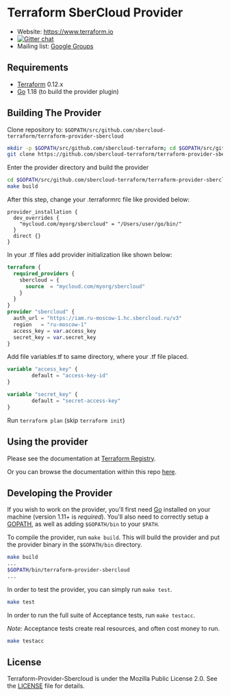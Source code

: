 Terraform SberCloud Provider
==============================

- Website: https://www.terraform.io
- [![Gitter chat](https://badges.gitter.im/hashicorp-terraform/Lobby.png)](https://gitter.im/hashicorp-terraform/Lobby)
- Mailing list: [Google Groups](http://groups.google.com/group/terraform-tool)

Requirements
------------

-	[Terraform](https://www.terraform.io/downloads.html) 0.12.x
-	[Go](https://golang.org/doc/install) 1.18 (to build the provider plugin)

Building The Provider
---------------------

Clone repository to: `$GOPATH/src/github.com/sbercloud-terraform/terraform-provider-sbercloud`

```sh
mkdir -p $GOPATH/src/github.com/sbercloud-terraform; cd $GOPATH/src/github.com/sbercloud-terraform
git clone https://github.com/sbercloud-terraform/terraform-provider-sbercloud
```

Enter the provider directory and build the provider

```sh
cd $GOPATH/src/github.com/sbercloud-terraform/terraform-provider-sbercloud
make build
```
After this step, change your .terraformrc file like provided below:
```
provider_installation {
  dev_overrides {
    "mycloud.com/myorg/sbercloud" = "/Users/user/go/bin/"
  }
  direct {}
}
```
In your .tf files add provider initialization like shown below:
```terraform
terraform {
  required_providers {
    sbercloud = {
      source  = "mycloud.com/myorg/sbercloud"
    }
  }
}
provider "sbercloud" {
  auth_url = "https://iam.ru-moscow-1.hc.sbercloud.ru/v3" 
  region   = "ru-moscow-1" 
  access_key = var.access_key
  secret_key = var.secret_key
}
```
Add file variables.tf to same directory, where your .tf file placed.
```terraform
variable "access_key" {
        default = "access-key-id"
}

variable "secret_key" {
        default = "secret-access-key"
}
```
Run `terraform plan` (skip `terraform init`) 

Using the provider
----------------------
Please see the documentation at [Terraform Registry](https://registry.terraform.io/providers/sbercloud-terraform/sbercloud/latest/docs).

Or you can browse the documentation within this repo [here](https://github.com/sbercloud-terraform/terraform-provider-sbercloud/tree/master/docs).

Developing the Provider
---------------------------

If you wish to work on the provider, you'll first need [Go](http://www.golang.org) installed on your machine (version 1.11+ is *required*). You'll also need to correctly setup a [GOPATH](http://golang.org/doc/code.html#GOPATH), as well as adding `$GOPATH/bin` to your `$PATH`.

To compile the provider, run `make build`. This will build the provider and put the provider binary in the `$GOPATH/bin` directory.

```sh
make build
...
$GOPATH/bin/terraform-provider-sbercloud
...
```

In order to test the provider, you can simply run `make test`.

```sh
make test
```

In order to run the full suite of Acceptance tests, run `make testacc`.

*Note:* Acceptance tests create real resources, and often cost money to run.

```sh
make testacc
```

## License

Terraform-Provider-Sbercloud is under the Mozilla Public License 2.0. See the [LICENSE](LICENSE) file for details.

